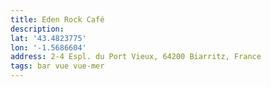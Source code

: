 ```yaml
---
title: Eden Rock Café
description: 
lat: '43.4823775'
lon: '-1.5686604'
address: 2-4 Espl. du Port Vieux, 64200 Biarritz, France
tags: bar vue vue-mer
---
```

